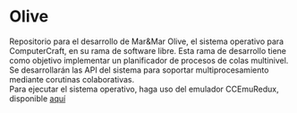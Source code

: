# Olive
Repositorio para el desarrollo de Mar&amp;Mar Olive, el sistema operativo para ComputerCraft, en su rama de software libre. Esta rama de desarrollo tiene como objetivo implementar un planificador de procesos de colas multinivel. Se desarrollarán las API del sistema para soportar multiprocesamiento mediante corutinas colaborativas.<br>
Para ejecutar el sistema operativo, haga uso del emulador CCEmuRedux, disponible <a href="http://www.computercraft.info/forums2/index.php?/topic/18789-ccemuredux-computercraft-emulator-redux/">aquí</a>

